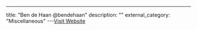 ---
title: "Ben de Haan @bendehaan"
description: ""
external_category: "Miscellaneous"
---[Visit Website](https://www.github.com/bendehaan)

